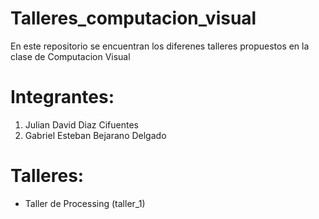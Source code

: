 # Talleres_computacion_visual
En este repositorio se encuentran los diferenes talleres propuestos en la clase de Computacion Visual

# Integrantes:
1. Julian David Diaz Cifuentes
1. Gabriel Esteban Bejarano Delgado

# Talleres:
- Taller de Processing (taller_1)


